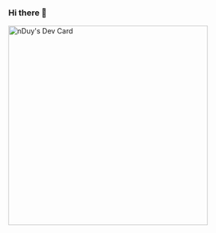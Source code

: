 ### Hi there 👋

<!--
**ngocduyhhtb/ngocduyhhtb** is a ✨ _special_ ✨ repository because its `README.md` (this file) appears on your GitHub profile.

Here are some ideas to get you started:

- 🔭 I’m currently working on ...
- 🌱 I’m currently learning ...
- 👯 I’m looking to collaborate on ...
- 🤔 I’m looking for help with ...
- 💬 Ask me about ...
- 📫 How to reach me: ...
- 😄 Pronouns: ...
- ⚡ Fun fact: ...
-->
<a href="https://app.daily.dev/nduy"><img src="https://api.daily.dev/devcards/58a755d480e845379846f04a3971da94.png?r=hkw" width="400" alt="nDuy's Dev Card"/></a>
